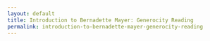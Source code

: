 ```yaml
---
layout: default
title: Introduction to Bernadette Mayer: Generocity Reading
permalink: introduction-to-bernadette-mayer-generocity-reading
---
```

<!-- Add an essay or interpretive material below this line,
using HTML or markdown.  Do not modify this file above this line -->
